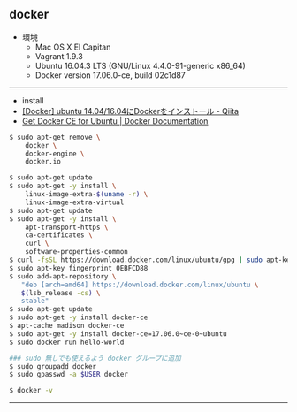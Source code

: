 ## docker

* 環境
  * Mac OS X El Capitan
  * Vagrant 1.9.3
  * Ubuntu 16.04.3 LTS (GNU/Linux 4.4.0-91-generic x86_64)
  * Docker version 17.06.0-ce, build 02c1d87

---

* install
* [[Docker] ubuntu 14.04/16.04にDockerをインストール - Qiita](http://qiita.com/koara-local/items/ee887bab8c7186d00a88)
* [Get Docker CE for Ubuntu | Docker Documentation](https://docs.docker.com/engine/installation/linux/docker-ce/ubuntu/#install-from-a-package)
```bash
$ sudo apt-get remove \
    docker \
    docker-engine \
    docker.io

$ sudo apt-get update
$ sudo apt-get -y install \
    linux-image-extra-$(uname -r) \
    linux-image-extra-virtual
$ sudo apt-get update
$ sudo apt-get -y install \
    apt-transport-https \
    ca-certificates \
    curl \
    software-properties-common
$ curl -fsSL https://download.docker.com/linux/ubuntu/gpg | sudo apt-key add -
$ sudo apt-key fingerprint 0EBFCD88
$ sudo add-apt-repository \
   "deb [arch=amd64] https://download.docker.com/linux/ubuntu \
   $(lsb_release -cs) \
   stable"
$ sudo apt-get update
$ sudo apt-get -y install docker-ce
$ apt-cache madison docker-ce
$ sudo apt-get -y install docker-ce=17.06.0~ce-0~ubuntu
$ sudo docker run hello-world

### sudo 無しでも使えるよう docker グループに追加
$ sudo groupadd docker
$ sudo gpasswd -a $USER docker

$ docker -v
```

---

